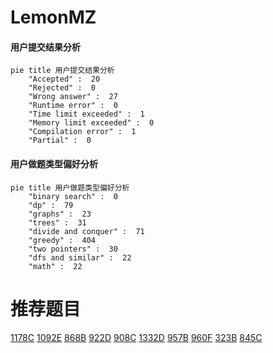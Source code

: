 # LemonMZ

<!-- tabs:start -->



#### **用户提交结果分析**

```mermaid
pie title 用户提交结果分析
    "Accepted" :  20
    "Rejected" :  0
    "Wrong answer" :  27
    "Runtime error" :  0
    "Time limit exceeded" :  1
    "Memory limit exceeded" :  0
    "Compilation error" :  1
    "Partial" :  0
```

#### **用户做题类型偏好分析**

```mermaid
pie title 用户做题类型偏好分析
    "binary search" :  0
    "dp" :  79
    "graphs" :  23
    "trees" :  31
    "divide and conquer" :  71
    "greedy" :  404
    "two pointers" :  30
    "dfs and similar" :  22
    "math" :  22
```



<!-- tabs:end -->
# 推荐题目
[1178C](https://codeforces.com/contest/1178/problem/C)
[1092E](https://codeforces.com/contest/1092/problem/E)
[868B](https://codeforces.com/contest/868/problem/B)
[922D](https://codeforces.com/contest/922/problem/D)
[908C](https://codeforces.com/contest/908/problem/C)
[1332D](https://codeforces.com/contest/1332/problem/D)
[957B](https://codeforces.com/contest/957/problem/B)
[960F](https://codeforces.com/contest/960/problem/F)
[323B](https://codeforces.com/contest/323/problem/B)
[845C](https://codeforces.com/contest/845/problem/C)
